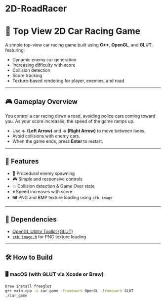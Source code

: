 # 2D-RoadRacer
# 🚗 Top View 2D Car Racing Game

A simple top-view car racing game built using **C++**, **OpenGL**, and **GLUT**, featuring:
- Dynamic enemy car generation
- Increasing difficulty with score
- Collision detection
- Score tracking
- Texture-based rendering for player, enemies, and road

---

## 🎮 Gameplay Overview

You control a car racing down a road, avoiding police cars coming toward you. As your score increases, the speed of the game ramps up.

- Use **← (Left Arrow)** and **→ (Right Arrow)** to move between lanes.
- Avoid collisions with enemy cars.
- When the game ends, press **Enter** to restart.

---


## 🧱 Features

- 🔄 Procedural enemy spawning
- 🎮 Simple and responsive controls
- 💥 Collision detection & Game Over state
- ⏫ Speed increases with score
- 🖼️ PNG and BMP texture loading using `stb_image`

---

## 🧰 Dependencies

- [OpenGL Utility Toolkit (GLUT)](https://freeglut.sourceforge.net/)
- [`stb_image.h`](https://github.com/nothings/stb) for PNG texture loading

---

## 🛠️ How to Build

### 🖥️ macOS (with GLUT via Xcode or Brew)

```bash
brew install freeglut
g++ main.cpp -o car_game -framework OpenGL -framework GLUT
./car_game



